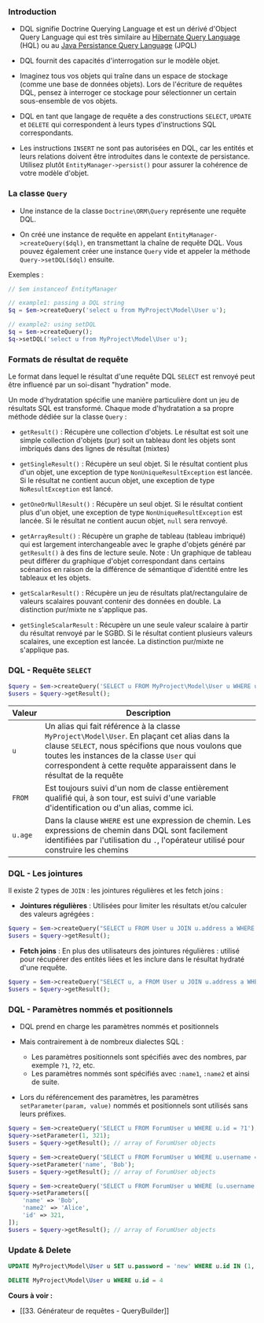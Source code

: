 ### Introduction

- DQL signifie Doctrine Querying Language et est un dérivé d'Object Query Language qui est très similaire au [Hibernate Query Language](https://www.tutorialspoint.com/hibernate/hibernate_query_language.htm) (HQL) ou au [Java Persistance Query Language](https://www.tutorialspoint.com/jpa/jpa_jpql.htm) (JPQL)

- DQL fournit des capacités d'interrogation sur le modèle objet.

- Imaginez tous vos objets qui traîne dans un espace de stockage (comme une base de données objets). Lors de l'écriture de requêtes DQL, pensez à interroger ce stockage pour sélectionner un certain sous-ensemble de vos objets.

- DQL en tant que langage de requête a des constructions `SELECT`, `UPDATE` et `DELETE` qui correspondent à leurs types d'instructions SQL correspondants.

- Les instructions `INSERT` ne sont pas autorisées en DQL, car les entités et leurs relations doivent être introduites dans le contexte de persistance. Utilisez plutôt `EntityManager->persist()` pour assurer la cohérence de votre modèle d'objet.

### La classe `Query`

- Une instance de la classe `Doctrine\ORM\Query` représente une requête DQL.
  
- On créé une instance de requête en appelant `EntityManager->createQuery($dql)`, en transmettant la chaîne de requête DQL. Vous pouvez également créer une instance `Query` vide et appeler la méthode `Query->setDQL($dql)` ensuite.

Exemples : 

```php
// $em instanceof EntityManager

// example1: passing a DQL string
$q = $em->createQuery('select u from MyProject\Model\User u');

// example2: using setDQL
$q = $em->createQuery();
$q->setDQL('select u from MyProject\Model\User u');
```

### Formats de résultat de requête

Le format dans lequel le résultat d'une requête DQL `SELECT` est renvoyé peut être influencé par un soi-disant "hydration" mode.

Un mode d'hydratation spécifie une manière particulière dont un jeu de résultats SQL est transformé. Chaque mode d'hydratation a sa propre méthode dédiée sur la classe `Query` : 

- `getResult()` : Récupère une collection d'objets. Le résultat est soit une simple collection d'objets (pur) soit un tableau dont les objets sont imbriqués dans des lignes de résultat (mixtes)
  
- `getSingleResult()` : Récupère un seul objet. Si le résultat contient plus d'un objet, une exception de type `NonUniqueResultException` est lancée. Si le résultat ne contient aucun objet, une exception de type `NoResultException` est lancé.
  
- `getOneOrNullResult()` : Récupère un seul objet. Si le résultat contient plus d'un objet, une exception de type `NonUniqueResultException` est lancée. Si le résultat ne contient aucun objet, `null` sera renvoyé.

- `getArrayResult()` : Récupère un graphe de tableau (tableau imbriqué) qui est largement interchangeable avec le graphe d'objets généré par `getResult()` à des fins de lecture seule.
  Note : Un graphique de tableau peut différer du graphique d'objet correspondant dans certains scénarios en raison de la différence de sémantique d'identité entre les tableaux et les objets.

- `getScalarResult()` : Récupère un jeu de résultats plat/rectangulaire de valeurs scalaires pouvant contenir des données en double. La distinction pur/mixte ne s'applique pas.

- `getSingleScalarResult` :  Récupère un une seule valeur scalaire à partir du résultat renvoyé par le SGBD. Si le résultat contient plusieurs valeurs scalaires, une exception est lancée. La distinction pur/mixte ne s'applique pas.

### DQL - Requête `SELECT`

```php
$query = $em->createQuery('SELECT u FROM MyProject\Model\User u WHERE u.age > 20');
$users = $query->getResult();
```

| Valeur  | Description                                                                                                                                                                                                                                                               |
| ------- | ------------------------------------------------------------------------------------------------------------------------------------------------------------------------------------------------------------------------------------------------------------------------- |
| `u`     | Un alias qui fait référence à la classe `MyProject\Model\User`. En plaçant cet alias dans la clause `SELECT`, nous spécifions que nous voulons que toutes les instances de la classe `User` qui correspondent à cette requête apparaissent dans le résultat de la requête |
| `FROM`  | Est toujours suivi d'un nom de classe entièrement qualifié qui, à son tour, est suivi d'une variable d'identification ou d'un alias, comme ici.                                                                                                                           |
| `u.age` | Dans la clause `WHERE` est une expression de chemin. Les expressions de chemin dans DQL sont facilement identifiées par l'utilisation du `.`, l'opérateur utilisé pour construire les chemins                                                                                                                                                                                                                                                                          |

### DQL - Les jointures

Il existe 2 types de `JOIN` : les jointures régulières et les fetch joins : 

- **Jointures régulières** : Utilisées pour limiter les résultats et/ou calculer des valeurs agrégées : 

```php
$query = $em->createQuery("SELECT u FROM User u JOIN u.address a WHERE a.city = 'Berlin'");
$users = $query->getResult();
```

- **Fetch joins** : En plus des utilisateurs des jointures régulières : utilisé pour récupérer des entités liées et les inclure dans le résultat hydraté d'une requête.

```php
$query = $em->createQuery("SELECT u, a FROM User u JOIN u.address a WHERE a.city = 'Berlin'");
$users = $query->getResult();
```

### DQL - Paramètres nommés et positionnels

- DQL prend en charge les paramètres nommés et positionnels
  
- Mais contrairement à de nombreux dialectes SQL : 
  
	- Les paramètres positionnels sont spécifiés avec des nombres, par exemple `?1`, `?2`, etc.
	- Les paramètres nommés sont spécifiés avec `:name1`, `:name2` et ainsi de suite.
	  
- Lors du référencement des paramètres, les paramètres `setParameter(param, value)` nommés et positionnels sont utilisés sans leurs préfixes.

```php
$query = $em->createQuery('SELECT u FROM ForumUser u WHERE u.id = ?1');
$query->setParameter(1, 321);
$users = $query->getResult(); // array of ForumUser objects
```

```php
$query = $em->createQuery('SELECT u FROM ForumUser u WHERE u.username = :name');
$query->setParameter('name', 'Bob');
$users = $query->getResult(); // array of ForumUser objects
```

```php
$query = $em->createQuery('SELECT u FROM ForumUser u WHERE (u.username = :name OR u.username = :name2) AND u.id = :id');
$query->setParameters([
    'name' => 'Bob',
    'name2' => 'Alice',
    'id' => 321,
]);
$users = $query->getResult(); // array of ForumUser objects
```

### Update & Delete

```sql
UPDATE MyProject\Model\User u SET u.password = 'new' WHERE u.id IN (1, 2, 3)
```

```sql
DELETE MyProject\Model\User u WHERE u.id = 4
```

**Cours à voir :**
- [[33. Générateur de requêtes - QueryBuilder]]